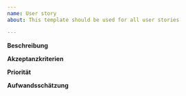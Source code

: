 ```yaml
---
name: User story
about: This template should be used for all user stories

---
```


**Beschreibung**

**Akzeptanzkriterien**

**Priorität**

**Aufwandsschätzung**
